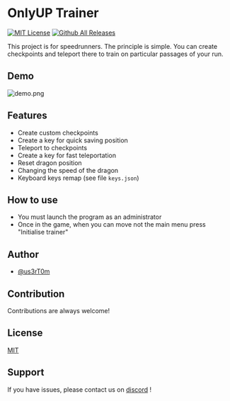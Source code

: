 # OnlyUP Trainer

[![MIT License](https://img.shields.io/badge/License-MIT-green.svg)](./LICENSE.md) [![Github All Releases](https://img.shields.io/github/downloads/us3rT0m/OnlyUP-Trainer/total.svg)]()

This project is for speedrunners. The principle is simple. You can create checkpoints and teleport there to train on particular passages of your run.


## Demo

![demo.png](./demo.png)


## Features

- Create custom checkpoints
- Create a key for quick saving position
- Teleport to checkpoints
- Create a key for fast teleportation
- Reset dragon position
- Changing the speed of the dragon
- Keyboard keys remap (see file `keys.json`)


## How to use

- You must launch the program as an administrator
- Once in the game, when you can move not the main menu press "Initialise trainer"


## Author

- [@us3rT0m](https://www.github.com/us3rT0m)


## Contribution

Contributions are always welcome!


## License

[MIT](./LICENSE.md)


## Support

If you have issues, please contact us on [discord](https://discord.gg/hzJu8VmFnN) !
